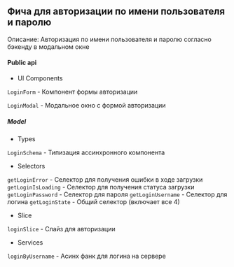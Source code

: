 ## Фича для авторизации по имени пользователя и паролю

Описание:
Авторизация по имени пользователя и паролю согласно бэкенду в модальном окне

#### Public api

- UI Components

`LoginForm` - Компонент формы авторизации

`LoginModal` -  Модальное окно с формой авторизации

##### Model

- Types

`LoginSchema` - Типизация ассинхронного компонента

- Selectors

`getLoginError` - Селектор для получения ошибки в ходе загрузки
`getLoginIsLoading` - Селектор для получения статуса загрузки
`getLoginPassword` - Селектор для пароля 
`getLoginUsername` - Селектор для логина 
`getLoginState` - Общий селектор (включает все 4)

- Slice

`loginSlice` - Слайз для авторизации

- Services

`loginByUsername` - Асинх фанк для логина на сервере
